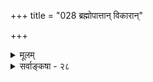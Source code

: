 +++
title = "028 ब्रह्मोपात्तान् विकारान्"

+++
<details><summary>मूलम्</summary>

ब्रह्मोपात्तान् विकारान् कतिचिदभिदधुश्चेतनाचेतनेशान्नैतद्युक्तं यदीशादनधिकमनघं निर्विकारं श्रुतं तत् ।  
भिन्नाया ब्रह्मशक्तेर्विकृतय इति चेद् ब्रह्मजन्यत्वभङ्गो भेदाभेदोपपाद्यं सकलमिति मते सप्तभङ्गी न दूष्या ॥ २८ ॥
</details>

<details><summary>सर्वाङ्कषा - २८</summary>

एवं सामान्यतः स्वपक्षस्यैव साधीयस्त्वं प्रतिपाद्य, स्वपक्षप्रतिष्ठायै परमतानि विमिमृक्षुः प्रथमं यादवप्रकाशमतं विमृशति - ब्रह्मोपात्तानित्यादिना । एते हि स्वाभाविकभेदाभेदवादिन इति प्रसिद्धाः । सर्वश्रुतिसमन्वयप्रदर्शनोत्साहेनैते यादवप्रकाशाः जगद्ब्रह्मणोर्भेदाभेदौ स्वाभाविकावेव प्रतिपादयन्ति । यथा समुद्र एक एव फेनबुद्बुदतरङ्गाद्याकारैः परिणतो नानानामरूपभाक् भवति, अथापि व्यवस्थितासंकीर्णव्यवहारविषयश्च भवति, तथैव परं ब्रह्मापि शक्तित्रयविशिष्टं सत्तत्तदंशेन त्रेधा परिणमत इत्याहुः । **कतिचित्** = केचित् यादवप्रकाशादयः **चेतनाचेतनेशान्** = चिदचिदीश्वरान् **ब्रह्मोपात्तान्** = ब्रह्मणैव विचित्रशक्तित्रययुक्तेन स्वेच्छयैव स्वीकृतान् **विकारान्** =स्वरूपविकाररूपान् **अभिदधुः** = वर्णयामासुः ॥ 

एतन्निराकरोति – नैतदुक्तमिति । **यत्** = यस्मात् **तत्** = परंब्रह्म **ईशात्** = तद्दृष्ट्या ब्रह्मैकांशरूपात् ईश्वरात् **अनधिकम्** =अनतिरिक्तम् **अनघम्** = सकलदोषविदूरम्; अत एव **निर्विकारम्** = स्वरूपतो विकारशून्यम् **श्रुतम्** = 'निरवद्यं निरंजनम्' (श्वे.6-19) इत्यादिश्रुतिप्रतिपन्नम् । परंब्रह्म सकलदोषविदूरमिति अनेकश्रुतिनिश्चितम्, सर्वसंमतं च । एवं सति ईश्वरस्यापि विकारिकोटौ गणना कथम् ? निश्चलसमुद्रस्थानापन्नं ब्रह्म । तेन ब्रह्मणो न निर्विकारत्वनिर्गुणत्वादिश्रुतिविरोधः । अत्र फेनबुद्बुदतरङ्गस्थानापन्नाः चिदचिदीश्वरा इति चेत्; ब्रह्मान्यत्, ईश्वरोऽन्यो भवति । इदं 'ईशावास्यम्' (ई. 1) 'एष सर्वेश्वरः' (बृ.6-4-22) ‘तमीश्वराणां परमं महेश्वरम्' (श्वे. 6-7 ) इत्यादिश्रुतिविरुद्धम् । 'ज्ञाज्ञौ द्वावजौ' 'प्रकृतिं पुरुषं चैव विद्ध्यनादी' (गी. 13) इत्यादिश्रुतिस्मृतिविरुद्धा त्रयाणामुत्पत्तिः । ब्रह्मणस्सकाशादेव त्रयाणामुत्पत्त्या ब्रह्मणो विकारित्वात् कथं ब्रह्मणो निर्विकारत्वं रक्षितम् ? परिहारं शङ्कते - **भिन्नायाः** = ब्रह्मणो व्यतिरिक्तायाः **ब्रह्मशक्तेः** = ब्रह्मगतशक्तेः **विकृतयः** = विकाररूपा एते त्रयः । अतश्च ब्रह्मणो निर्विकारत्वमागतम् इति चेत्, तर्हि ब्रह्मजन्यत्वभङ्गःः ब्रह्मभिन्नाया ब्रह्मशक्तेरेव जगदुपादानत्वात् ब्रह्मजन्यत्वस्य भङ्गः । ततश्च 'यतो वा इमानि भूतानि जायन्ते ' ‘जन्माद्यस्य यतः’ इत्यादि श्रुतिसूत्रविरोधः । पुनः परिहारं शङ्कते - **सकलम्** = ब्रह्मोपादानत्वादिकं सर्वम् **भेदाभेदोपपाद्यम्** = ब्रह्मणः ब्रह्मशक्तेश्च नात्यन्तं भेदः, किन्तु भेदाभेदौ । तथा च ब्रह्माभिन्नाया ब्रह्मशक्तेरुपादानत्वात् ब्रह्मोपादानत्वमुपपादनीयम्, इति **मते** = इति यदि संमतम्, तर्हि **सप्तभङ्गी** = जैनसंमता सप्तभङ्गी न **दूष्या** = न दूषयितुं शक्या । जगति विरोधः कुत्रापि नास्तीति प्रतिपादनाय जैनैरुक्ता नीतिः 



436 

[स्वरूपपरिणामवादविमर्शः ] 

174. विश्वं चित् तद्गुणानुद्भव इह घटते रत्नगन्धादिनीत्या 

सर्वं ब्रह्मेत्यधीतं त्रिविधमिति च तद्दाशताद्यस्य चोक्तम् । 

'सप्तभङ्गी' इत्युच्यते (अद्रव्य. 12 ) । सा सर्वैरपीतरैः निराक्रियते । भेदाभेदयोः परस्परविरुद्धयोरेकत्र भवताप्यङ्गीकारात् जैनमतं कथं खण्डयितुं शक्यम् ? अतो भेदाभेदवादो न समीचीनः ॥ 

ननु ‘ईश्वराव्याकृतप्राणैर्विराट सिन्धुरिवोर्मिभिः । यत् प्रनृत्यदिवाभाति तस्मै सद्ब्रह्मणे नमः ॥' इति कात्यायनमहर्षिवाक्यं कथमुदास्तुं शक्यम् ? **विराट्** = परं ब्रह्म, सिन्धुः समुद्रः ऊर्मिभिरिव नानाविधैस्तरङ्गैर्यथा, तथा **ईश्वराव्याकृतप्राणैः** = ईश्वरः **अव्याकृतम्** = प्रकृतिः प्राणः प्राणोपाधिर्जीवः, 'प्राणो ह पिता, प्राणो माता' (छां. 7-15 - 1 ) इत्यादौ जीववाची प्राणशब्दः, तथा च चिदचिदीश्वररूपैः प्रनृत्यदिव आभातीत्यर्थः । एवञ्च समुद्रतरङ्गन्यायेन ब्रह्मैव त्रेधा भवतीत्यर्थः । तथा च यादवप्रकाशमतं महर्षिसंमतं कथं निराकर्तुं शक्यमिति चेत्, अस्मिन् वाक्ये द्वारनिषेधादर्शनेन, सद्वारकपरिणामस्य द्वारमत्राभ्युपेतम्' इत्यनुपदमेवाभिधानात् (श्लो. 26) न दोषः । समुद्रतरङ्गदृष्टान्तप्रदर्शनात्, स्वरूपपरिणाम एवाङ्गीकार्य इति चेत्, दृष्टान्ते विद्यमानं सर्वं दाष्टन्तिकेऽङ्गीकार्यमिति नियमाभावात् । 'यथा सौम्यैकेन मृत्पिण्डेन सर्वं मृण्मयं विज्ञातं स्यात्' (छ.6-1-4 ) इति श्रौतमृद्दृष्टान्तानुरोधेनैव नेयत्वात् । अन्यथा समुद्रवत् मृद्वच्च ब्रह्मणो जडत्वस्यापि प्रसक्तेः। एकस्यानेकधा भावे, उपादानस्योपादेयेऽनुवृत्तिमात्रे मृद्दृष्टान्तः । समुद्रदृष्टान्तोऽप्युक्ते वचने 'प्रनृत्यदिव' इति कथनात्, तावन्मात्रे ॥ 

स्थित्वा तीरे समुद्रस्य पश्यतामार्भटं तथा । विविधांश्च तरङ्गादीन् आनन्दः स्वैकगोचरः ॥ 

अतस्साक्षात्परिणामो न कात्यायनकारिकाविषय इत्यवधेयम् । ' तदात्मानं स्वयमकुरुत ' इत्यत्राप्यात्मानं चेतनाचेतनशरीरकं बहुधाऽकुरुतेति विशिष्टपरिणाम एव विवक्षितः । न च 'आत्म' शब्दो निष्कर्षकः । अतो विशेष्यमात्रवाचक इति कथं विशिष्टपरिणामः सिद्धयेदिति वाच्यम्, 'आत्म' शब्दस्यानेकार्थत्वात्, **आत्मानम्** = स्वम् इत्यर्थात् स्वपर्यायस्य तस्य विशिष्टपरत्वे बाधकाभावात् । अथवा सद्वारकपरिणामेऽपि तथा निर्देशसंभवात् । अन्ततोऽन्तर्यामित्वपरिणामस्य पूर्वमुपपादितत्वेन तथाऽभिधानान्न स्वरूपपरिणामसिद्धिः ॥ २८ ॥
</details>
